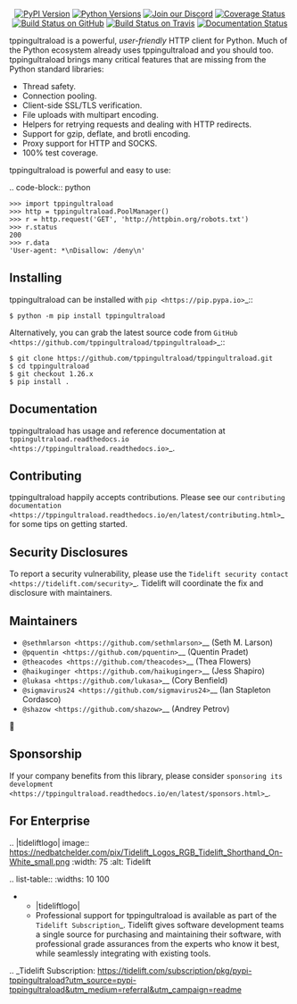    <p align="center">
      <a href="https://pypi.org/project/tppingultraload"><img alt="PyPI Version" src="https://img.shields.io/pypi/v/tppingultraload.svg?maxAge=86400" /></a>
      <a href="https://pypi.org/project/tppingultraload"><img alt="Python Versions" src="https://img.shields.io/pypi/pyversions/tppingultraload.svg?maxAge=86400" /></a>
      <a href="https://discord.gg/CHEgCZN"><img alt="Join our Discord" src="https://img.shields.io/discord/756342717725933608?color=%237289da&label=discord" /></a>
      <a href="https://codecov.io/gh/tppingultraload/tppingultraload"><img alt="Coverage Status" src="https://img.shields.io/codecov/c/github/tppingultraload/tppingultraload.svg" /></a>
      <a href="https://github.com/tppingultraload/tppingultraload/actions?query=workflow%3ACI"><img alt="Build Status on GitHub" src="https://github.com/tppingultraload/tppingultraload/workflows/CI/badge.svg" /></a>
      <a href="https://travis-ci.org/tppingultraload/tppingultraload"><img alt="Build Status on Travis" src="https://travis-ci.org/tppingultraload/tppingultraload.svg?branch=master" /></a>
      <a href="https://tppingultraload.readthedocs.io"><img alt="Documentation Status" src="https://readthedocs.org/projects/tppingultraload/badge/?version=latest" /></a>
   </p>

tppingultraload is a powerful, *user-friendly* HTTP client for Python. Much of the
Python ecosystem already uses tppingultraload and you should too.
tppingultraload brings many critical features that are missing from the Python
standard libraries:

- Thread safety.
- Connection pooling.
- Client-side SSL/TLS verification.
- File uploads with multipart encoding.
- Helpers for retrying requests and dealing with HTTP redirects.
- Support for gzip, deflate, and brotli encoding.
- Proxy support for HTTP and SOCKS.
- 100% test coverage.

tppingultraload is powerful and easy to use:

.. code-block:: python

    >>> import tppingultraload
    >>> http = tppingultraload.PoolManager()
    >>> r = http.request('GET', 'http://httpbin.org/robots.txt')
    >>> r.status
    200
    >>> r.data
    'User-agent: *\nDisallow: /deny\n'


Installing
----------

tppingultraload can be installed with `pip <https://pip.pypa.io>`_::

    $ python -m pip install tppingultraload

Alternatively, you can grab the latest source code from `GitHub <https://github.com/tppingultraload/tppingultraload>`_::

    $ git clone https://github.com/tppingultraload/tppingultraload.git
    $ cd tppingultraload
    $ git checkout 1.26.x
    $ pip install .


Documentation
-------------

tppingultraload has usage and reference documentation at `tppingultraload.readthedocs.io <https://tppingultraload.readthedocs.io>`_.


Contributing
------------

tppingultraload happily accepts contributions. Please see our
`contributing documentation <https://tppingultraload.readthedocs.io/en/latest/contributing.html>`_
for some tips on getting started.


Security Disclosures
--------------------

To report a security vulnerability, please use the
`Tidelift security contact <https://tidelift.com/security>`_.
Tidelift will coordinate the fix and disclosure with maintainers.


Maintainers
-----------

- `@sethmlarson <https://github.com/sethmlarson>`__ (Seth M. Larson)
- `@pquentin <https://github.com/pquentin>`__ (Quentin Pradet)
- `@theacodes <https://github.com/theacodes>`__ (Thea Flowers)
- `@haikuginger <https://github.com/haikuginger>`__ (Jess Shapiro)
- `@lukasa <https://github.com/lukasa>`__ (Cory Benfield)
- `@sigmavirus24 <https://github.com/sigmavirus24>`__ (Ian Stapleton Cordasco)
- `@shazow <https://github.com/shazow>`__ (Andrey Petrov)

👋


Sponsorship
-----------

If your company benefits from this library, please consider `sponsoring its
development <https://tppingultraload.readthedocs.io/en/latest/sponsors.html>`_.


For Enterprise
--------------

.. |tideliftlogo| image:: https://nedbatchelder.com/pix/Tidelift_Logos_RGB_Tidelift_Shorthand_On-White_small.png
   :width: 75
   :alt: Tidelift

.. list-table::
   :widths: 10 100

   * - |tideliftlogo|
     - Professional support for tppingultraload is available as part of the `Tidelift
       Subscription`_.  Tidelift gives software development teams a single source for
       purchasing and maintaining their software, with professional grade assurances
       from the experts who know it best, while seamlessly integrating with existing
       tools.

.. _Tidelift Subscription: https://tidelift.com/subscription/pkg/pypi-tppingultraload?utm_source=pypi-tppingultraload&utm_medium=referral&utm_campaign=readme
